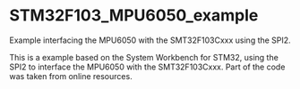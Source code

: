 # STM32F103_MPU6050_example
Example interfacing the MPU6050 with the SMT32F103Cxxx using the SPI2.

This is a example based on the System Workbench for STM32, using the SPI2 to interface the MPU6050 with the SMT32F103Cxxx. Part of the code was taken from online resources.
